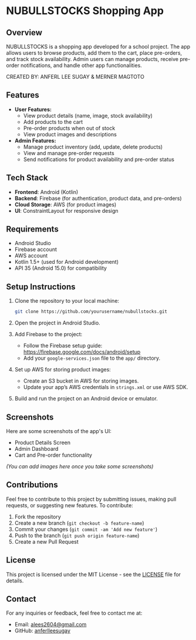 # NUBULLSTOCKS Shopping App

## Overview
NUBULLSTOCKS is a shopping app developed for a school project. The app allows users to browse products, add them to the cart, place pre-orders, and track stock availability. Admin users can manage products, receive pre-order notifications, and handle other app functionalities.

CREATED BY: ANFERL LEE SUGAY & MERNER MAGTOTO

## Features
- **User Features:**
  - View product details (name, image, stock availability)
  - Add products to the cart
  - Pre-order products when out of stock
  - View product images and descriptions
- **Admin Features:**
  - Manage product inventory (add, update, delete products)
  - View and manage pre-order requests
  - Send notifications for product availability and pre-order status

## Tech Stack
- **Frontend**: Android (Kotlin)
- **Backend**: Firebase (for authentication, product data, and pre-orders)
- **Cloud Storage**: AWS (for product images)
- **UI**: ConstraintLayout for responsive design

## Requirements
- Android Studio
- Firebase account
- AWS account
- Kotlin 1.5+ (used for Android development)
- API 35 (Android 15.0) for compatibility

## Setup Instructions
1. Clone the repository to your local machine:
    ```bash
    git clone https://github.com/yourusername/nubullstocks.git
    ```

2. Open the project in Android Studio.

3. Add Firebase to the project:
    - Follow the Firebase setup guide: https://firebase.google.com/docs/android/setup
    - Add your `google-services.json` file to the `app/` directory.

4. Set up AWS for storing product images:
    - Create an S3 bucket in AWS for storing images.
    - Update your app’s AWS credentials in `strings.xml` or use AWS SDK.

5. Build and run the project on an Android device or emulator.

## Screenshots
Here are some screenshots of the app's UI:

- Product Details Screen
- Admin Dashboard
- Cart and Pre-order functionality

*(You can add images here once you take some screenshots)*

## Contributions
Feel free to contribute to this project by submitting issues, making pull requests, or suggesting new features. To contribute:
1. Fork the repository
2. Create a new branch (`git checkout -b feature-name`)
3. Commit your changes (`git commit -am 'Add new feature'`)
4. Push to the branch (`git push origin feature-name`)
5. Create a new Pull Request

## License
This project is licensed under the MIT License - see the [LICENSE](LICENSE) file for details.

## Contact
For any inquiries or feedback, feel free to contact me at:
- Email: alees2604@gmail.com
- GitHub: [anferlleesugay](https://github.com/anferlleesugay)
